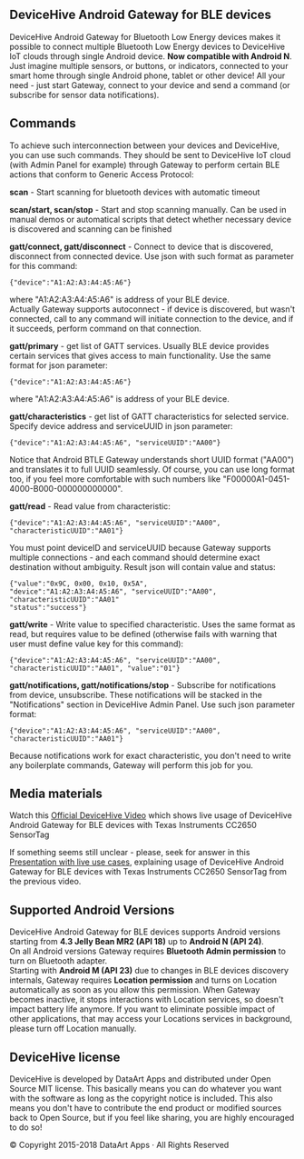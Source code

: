 **DeviceHive Android Gateway for BLE devices**
--------------------------------

DeviceHive Android Gateway for Bluetooth Low Energy devices makes it possible to connect multiple Bluetooth Low Energy devices to DeviceHive IoT clouds through single Android device. **Now compatible with Android N**.  
Just imagine multiple sensors, or buttons, or indicators, connected to your smart home through single Android phone, tablet or other device! All your need - just start Gateway, connect to your device and send a command (or subscribe for sensor data notifications).

**Commands**
--------

To achieve such interconnection between your devices and DeviceHive, you can use such commands. They should be sent to DeviceHive IoT cloud (with Admin Panel for example) through Gateway to perform certain BLE actions that conform to Generic Access Protocol:

**scan** - Start scanning for bluetooth devices with automatic timeout 

**scan/start, scan/stop** - Start and stop scanning manually. Can be used in manual demos or automatical scripts that detect whether necessary device is discovered and scanning can be finished

**gatt/connect, gatt/disconnect** - Connect to device that is discovered, disconnect from connected device. Use json with such format as parameter for this command:

    {"device":"A1:A2:A3:A4:A5:A6"}

where "A1:A2:A3:A4:A5:A6" is address of your BLE device.  
Actually Gateway supports autoconnect - if device is discovered, but wasn't connected, call to any command will initiate connection to the device, and if it succeeds, perform command on that connection.

**gatt/primary** - get list of GATT services. Usually BLE device provides certain services that gives access to main functionality. 
Use the same format for json parameter:

    {"device":"A1:A2:A3:A4:A5:A6"}

where "A1:A2:A3:A4:A5:A6" is address of your BLE device.

**gatt/characteristics** - get list of GATT characteristics for selected service. Specify device address and serviceUUID in json parameter:

    {"device":"A1:A2:A3:A4:A5:A6", "serviceUUID":"AA00"}

Notice that Android BTLE Gateway understands short UUID format ("AA00") and translates it to full UUID seamlessly. Of course, you can use long format too, if you feel more comfortable with such numbers like "F00000A1-0451-4000-B000-000000000000".

**gatt/read** - Read value from characteristic:

    {"device":"A1:A2:A3:A4:A5:A6", "serviceUUID":"AA00", "characteristicUUID":"AA01"}

You must point deviceID and serviceUUID because Gateway supports multiple connections - and each command should determine exact destination without ambiguity. Result json will contain value and status:

    {"value":"0x9C, 0x00, 0x10, 0x5A", 
    "device":"A1:A2:A3:A4:A5:A6", "serviceUUID":"AA00", "characteristicUUID":"AA01"
    "status":"success"}

**gatt/write** - Write value to specified characteristic. Uses the same format as read, but requires value to be defined (otherwise fails with warning that user must define value key for this command):

    {"device":"A1:A2:A3:A4:A5:A6", "serviceUUID":"AA00", "characteristicUUID":"AA01", "value":"01"}

**gatt/notifications, gatt/notifications/stop** - Subscribe for notifications from device, unsubscribe. These notifications will be stacked in the "Notifications" section in DeviceHive Admin Panel. Use such json parameter format:

    {"device":"A1:A2:A3:A4:A5:A6", "serviceUUID":"AA00", "characteristicUUID":"AA01"}

Because notifications work for exact characteristic, you don't need to write any boilerplate commands, Gateway will perform this job for you.

**Media materials**
---------------

Watch this [Official DeviceHive Video](https://youtu.be/4i-_m0A6uxk) which shows live usage of DeviceHive Android Gateway for BLE devices with Texas Instruments CC2650 SensorTag

If something seems still unclear - please, seek for answer in this [Presentation with live use cases](http://prezi.com/m-u42rgdqaan/?utm_campaign=share&utm_medium=copy&rc=ex0share), explaining usage of DeviceHive Android Gateway for BLE devices with Texas Instruments CC2650 SensorTag from the previous video.
 
  

**Supported Android Versions**
---------------

DeviceHive Android Gateway for BLE devices supports Android versions starting from **4.3 Jelly Bean MR2 (API 18)** up to **Android N (API 24)**.  
On all Android versions Gateway requires **Bluetooth Admin permission** to turn on Bluetooth adapter.  
Starting with **Android M (API 23)** due to changes in BLE devices discovery internals, Gateway requires **Location permission** and turns on Location automatically as soon as you allow this permission. When Gateway becomes inactive, it stops interactions with Location services, so doesn't impact battery life anymore. If you want to eliminate possible impact of other applications, that may access your Locations services in background, please turn off Location manually.  

  

**DeviceHive license**
------------------

DeviceHive is developed by DataArt Apps and distributed under Open Source MIT license. This basically means you can do whatever you want with the software as long as the copyright notice is included. This also means you don't have to contribute the end product or modified sources back to Open Source, but if you feel like sharing, you are highly encouraged to do so!

© Copyright 2015-2018 DataArt Apps · All Rights Reserved
